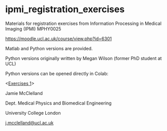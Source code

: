 # ipmi_registration_exercises

Materials for registration exercises from Information Processing in Medical Imaging (IPMI) MPHY0025

https://moodle.ucl.ac.uk/course/view.php?id=6301

Matlab and Python versions are provided.

Python versions originally written by Megan Wilson (former PhD student at UCL)


Python versions can be opened directly in Colab:

<[Exercises 1](https://colab.research.google.com/https://github.com/jamie-mcclelland/ipmi_registration_exercises/blob/master/exercises_1/python/registration_workshop_1.ipynb)>




Jamie McClelland

Dept. Medical Physics and Biomedical Engineering

University College London

j.mcclelland@ucl.ac.uk